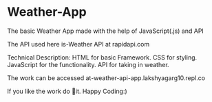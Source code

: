 # Weather-App

The basic Weather App made with the help of JavaScript(.js) and API

The API used here is-Weather API at rapidapi.com

Technical Description:
HTML for basic Framework.
CSS for styling.
JavaScript for the functionality.
API for taking in weather.


The work can be accessed at-weather-api-app.lakshyagarg10.repl.co


If you like the work do 🌟it.
Happy Coding:)
